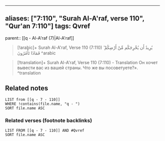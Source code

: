 
---
aliases: ["7:110", "Surah Al-A'raf, verse 110", "Qur'an 7:110"]
tags: Qvref
---

parent:: [[q - Al-A'raf (7)|Al-A'raf]]

> [!arabic]+ Surah Al-A'raf, Verse 110 (7:110)
> <span class="quran-arabic">يُرِيدُ أَن يُخْرِجَكُم مِّنْ أَرْضِكُمْ ۖ فَمَاذَا تَأْمُرُونَ</span>
^arabic

> [!translation]+ Surah Al-A'raf, Verse 110 (7:110) - Translation
> Он хочет вывести вас из вашей страны. Что же вы посоветуете?».
^translation



## Related notes
```dataview
LIST from [[q - 7 - 110]]
WHERE !contains(file.name, "q - ")
SORT file.name ASC
```

### Related verses (footnote backlinks)
```dataview
LIST FROM [[q - 7 - 110]] AND #Qvref
SORT file.name ASC
```

